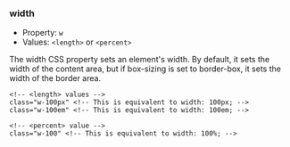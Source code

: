 ### width
- Property: `w`
- Values: `<length>` or `<percent>`

The width CSS property sets an element's width. By default, it sets the width of the content area, but if box-sizing is set to border-box, it sets the width of the border area.

```markup
<!-- <length> values -->
class="w-100px" <!-- This is equivalent to width: 100px; -->
class="w-100em" <!-- This is equivalent to width: 100em; -->

<!-- <percent> value -->
class="w-100" <!-- This is equivalent to width: 100%; -->
```